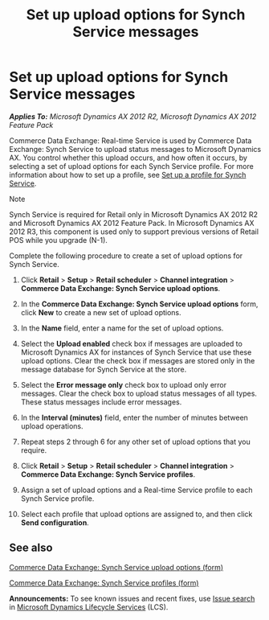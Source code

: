 ﻿---
title: Set up upload options for Synch Service messages
TOCTitle: Set up upload options for Synch Service messages
ms:assetid: e21945c3-f610-467b-8242-3edaa5aa027a
ms:mtpsurl: https://technet.microsoft.com/en-us/library/Hh597264(v=AX.60)
ms:contentKeyID: 39519344
ms.date: 05/18/2015
mtps_version: v=AX.60
---

# Set up upload options for Synch Service messages 


_**Applies To:** Microsoft Dynamics AX 2012 R2, Microsoft Dynamics AX 2012 Feature Pack_

Commerce Data Exchange: Real-time Service is used by Commerce Data Exchange: Synch Service to upload status messages to Microsoft Dynamics AX. You control whether this upload occurs, and how often it occurs, by selecting a set of upload options for each Synch Service profile. For more information about how to set up a profile, see [Set up a profile for Synch Service](set-up-a-profile-for-synch-service.md).


> [!NOTE]
> <P>Synch Service is required for Retail only in Microsoft Dynamics AX 2012 R2 and Microsoft Dynamics AX 2012 Feature Pack. In Microsoft Dynamics AX 2012 R3, this component is used only to support previous versions of Retail POS while you upgrade (N-1).</P>



Complete the following procedure to create a set of upload options for Synch Service.

1.  Click **Retail** \> **Setup** \> **Retail scheduler** \> **Channel integration** \> **Commerce Data Exchange: Synch Service upload options**.

2.  In the **Commerce Data Exchange: Synch Service upload options** form, click **New** to create a new set of upload options.

3.  In the **Name** field, enter a name for the set of upload options.

4.  Select the **Upload enabled** check box if messages are uploaded to Microsoft Dynamics AX for instances of Synch Service that use these upload options. Clear the check box if messages are stored only in the message database for Synch Service at the store.

5.  Select the **Error message only** check box to upload only error messages. Clear the check box to upload status messages of all types. These status messages include error messages.

6.  In the **Interval (minutes)** field, enter the number of minutes between upload operations.

7.  Repeat steps 2 through 6 for any other set of upload options that you require.

8.  Click **Retail** \> **Setup** \> **Retail scheduler** \> **Channel integration** \> **Commerce Data Exchange: Synch Service profiles**.

9.  Assign a set of upload options and a Real-time Service profile to each Synch Service profile.

10. Select each profile that upload options are assigned to, and then click **Send configuration**.

## See also

[Commerce Data Exchange: Synch Service upload options (form)](https://technet.microsoft.com/en-us/library/hh597138\(v=ax.60\))

[Commerce Data Exchange: Synch Service profiles (form)](https://technet.microsoft.com/en-us/library/hh597328\(v=ax.60\))

  
**Announcements:** To see known issues and recent fixes, use [Issue search](http://go.microsoft.com/fwlink/?linkid=389258) in [Microsoft Dynamics Lifecycle Services](http://go.microsoft.com/fwlink/?linkid=306505) (LCS).

